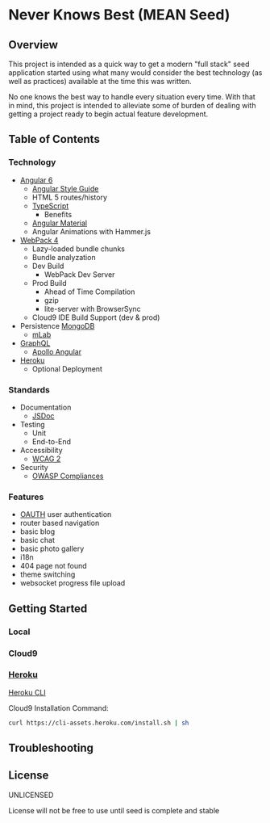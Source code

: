# Never Knows Best (MEAN Seed)

## Overview
This project is intended as a quick way to get a modern "full stack" seed
application started using what many would consider the best technology 
(as well as practices) available at the time this was written.

No one knows the best way to handle every situation every time. With that in 
mind, this project is intended to alleviate some of burden of dealing with 
getting a project ready to begin actual feature development.

## Table of Contents


### Technology

* [Angular 6](https://angular.io/apim)
    * [Angular Style Guide](https://angular.io/guide/styleguide)
    * HTML 5 routes/history
    * [TypeScript](https://www.typescriptlang.org/docs/handbook/basic-types.html)
        * Benefits  
    * [Angular Material](https://material.angular.io/components/categories) 
    * Angular Animations with Hammer.js
* [WebPack 4](https://webpack.js.org/concepts/)
    * Lazy-loaded bundle chunks
    * Bundle analyzation
    * Dev Build
        * WebPack Dev Server
    * Prod Build
        * Ahead of Time Compilation
        * gzip
        * lite-server with BrowserSync
    * Cloud9 IDE Build Support (dev & prod) 
* Persistence [MongoDB](https://docs.mongodb.com/manual/)
    * [mLab](https://docs.mlab.com/) 
* [GraphQL](https://graphql.org/learn/)
    * [Apollo Angular](https://www.apollographql.com/docs/angular/)
* [Heroku](https://devcenter.heroku.com/categories/reference)
    * Optional Deployment
    
### Standards

* Documentation
    * [JSDoc](http://usejsdoc.org/) 
* Testing
    * Unit
    * End-to-End
* Accessibility
    * [WCAG 2](https://www.w3.org/WAI/WCAG21/quickref/?versions=2.0)  
* Security
    * [OWASP Compliances](https://www.owasp.org/index.php/Code_Reviews_and_Compliance)

### Features

* [OAUTH](https://www.npmjs.com/package/oauth) user authentication 
* router based navigation
* basic blog
* basic chat
* basic photo gallery
* i18n
* 404 page not found
* theme switching
* websocket progress file upload

## Getting Started


### Local

### Cloud9

### [Heroku](https://devcenter.heroku.com/categories/reference)
[Heroku CLI](https://devcenter.heroku.com/articles/heroku-cli#download-and-install)

Cloud9 Installation Command: 
``` bash
curl https://cli-assets.heroku.com/install.sh | sh
```

## Troubleshooting

## License
UNLICENSED

License will not be free to use until seed is complete and stable